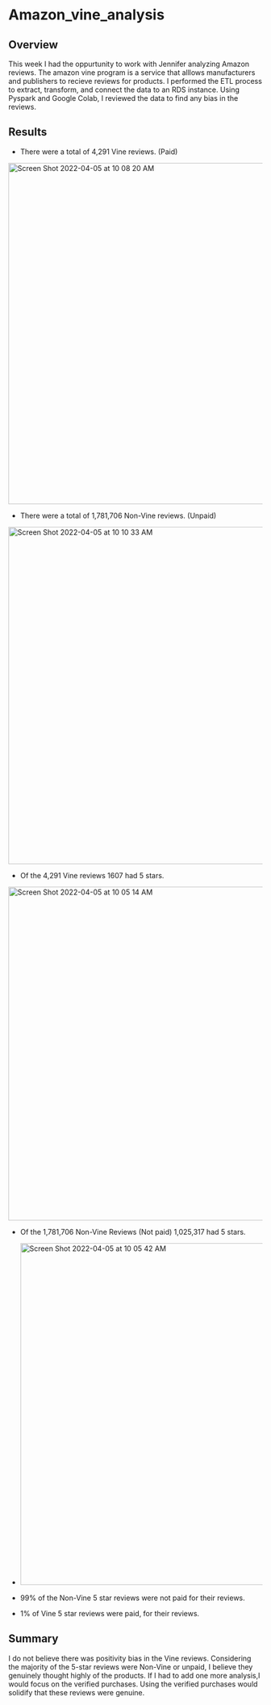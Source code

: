 # Amazon_vine_analysis
## Overview
This week I had the oppurtunity to work with Jennifer analyzing Amazon reviews. The amazon vine program is a service that alllows manufacturers and publishers to recieve reviews for products. I performed the ETL process to extract, transform, and connect the data to an RDS instance. Using Pyspark and Google Colab, I reviewed the data to find any bias in the reviews.

## Results
* There were a total of 4,291 Vine reviews. (Paid)

<img width="677" alt="Screen Shot 2022-04-05 at 10 08 20 AM" src="https://user-images.githubusercontent.com/94723290/161772767-a68c66d8-cec9-451c-9bdc-c14b015f1c27.png">

* There were a total of 1,781,706 Non-Vine reviews. (Unpaid)

<img width="669" alt="Screen Shot 2022-04-05 at 10 10 33 AM" src="https://user-images.githubusercontent.com/94723290/161773253-a111aa8f-8dc1-4a13-bd72-9e5e74ca9d27.png">

* Of the 4,291 Vine reviews 1607 had 5 stars.

<img width="662" alt="Screen Shot 2022-04-05 at 10 05 14 AM" src="https://user-images.githubusercontent.com/94723290/161772106-d9e1c43d-3b03-42a3-800d-5b769bcfe825.png">

* Of the 1,781,706 Non-Vine Reviews (Not paid) 1,025,317 had 5 stars.

* <img width="678" alt="Screen Shot 2022-04-05 at 10 05 42 AM" src="https://user-images.githubusercontent.com/94723290/161772196-9850584d-0c97-4243-9f37-4b5f24c8b286.png">

* 99% of the Non-Vine 5 star reviews were not paid for their reviews.
* 1% of Vine 5 star reviews were paid, for their reviews.

## Summary
I do not believe there was positivity bias in the Vine reviews. Considering the majority of the 5-star reviews were Non-Vine or unpaid, I believe they genuinely thought highly of the products. If I had to add one more analysis,I would focus on the verified purchases. Using the verified purchases would solidify that these reviews were genuine. 
